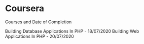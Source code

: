 # Coursera

Courses and Date of Completion

Building Database Applications In PHP - 18/07/2020
Building Web Applications In PHP - 20/07/2020
